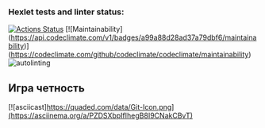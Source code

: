 ### Hexlet tests and linter status:
[![Actions Status](https://github.com/Largebro/backend-project-lvl1/workflows/hexlet-check/badge.svg)](https://github.com/Largebro/backend-project-lvl1/actions)
[![Maintainability]
(https://api.codeclimate.com/v1/badges/a99a88d28ad37a79dbf6/maintainability)]
(https://codeclimate.com/github/codeclimate/codeclimate/maintainability)
![autolinting](https://github.com/Largebro/backend-project-lvl1/actions/workflows/node.js.yml/badge.svg)

## Игра четность 
[![asciicast]https://quaded.com/data/Git-Icon.png](https://asciinema.org/a/PZDSXbpIfIhegB8I9CNakCBvT)
